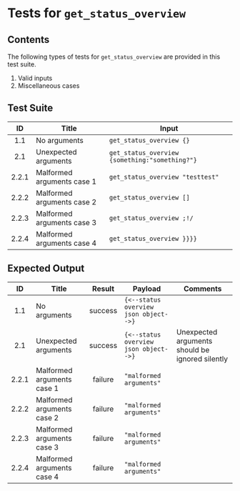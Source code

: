 # Tests for `get_status_overview`

## Contents
The following types of tests for `get_status_overview` are provided in this test suite.
  1. Valid inputs
  2. Miscellaneous cases

## Test Suite
|   ID  | Title                      | Input                                                                                             |
| :---: | -------------------------- | ------------------------------------------------------------------------------------------------- |
|  1.1  | No arguments               | `get_status_overview {}`                                                                          |
|  2.1  | Unexpected arguments       | `get_status_overview {something:"something?"}`                                                    |
| 2.2.1 | Malformed arguments case 1 | `get_status_overview "testtest"`                                                                  |
| 2.2.2 | Malformed arguments case 2 | `get_status_overview []`                                                                          |
| 2.2.3 | Malformed arguments case 3 | `get_status_overview ;!/`                                                                         |
| 2.2.4 | Malformed arguments case 4 | `get_status_overview }}}}`                                                                        |

## Expected Output
|   ID  | Title                      |  Result | Payload                               | Comments                                        |
| :---: | -------------------------- | :-----: | ------------------------------------- | ----------------------------------------------- |
|  1.1  | No arguments               | success | `{<--status overview json object-->}` |                                                 |
|  2.1  | Unexpected arguments       | success | `{<--status overview json object-->}` | Unexpected arguments should be ignored silently |
| 2.2.1 | Malformed arguments case 1 | failure | `"malformed arguments"`               |                                                 |
| 2.2.2 | Malformed arguments case 2 | failure | `"malformed arguments"`               |                                                 |
| 2.2.3 | Malformed arguments case 3 | failure | `"malformed arguments"`               |                                                 |
| 2.2.4 | Malformed arguments case 4 | failure | `"malformed arguments"`               |                                                 |
